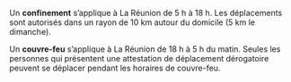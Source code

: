 <div class="conseil conseil-jaune">

Un **confinement** s’applique à La Réunion de 5 h à 18 h. Les déplacements sont autorisés dans un rayon de 10 km autour du domicile (5 km le dimanche).

Un **couvre-feu** s’applique à La Réunion de 18 h à 5 h du matin. Seules les personnes qui présentent une attestation de déplacement dérogatoire peuvent se déplacer pendant les horaires de couvre-feu. 

</div>
